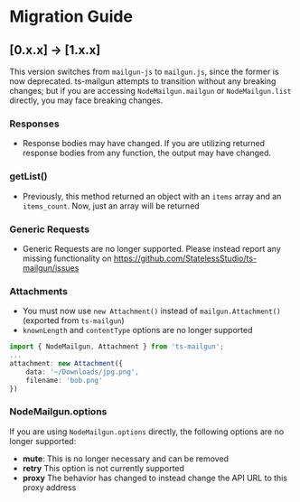 # Migration Guide

## [0.x.x] -> [1.x.x]

This version switches from `mailgun-js` to `mailgun.js`, since the former is now deprecated. ts-mailgun attempts to transition without any breaking changes; but if you are accessing `NodeMailgun.mailgun` or `NodeMailgun.list` directly, you may face breaking changes.

### Responses
- Response bodies may have changed. If you are utilizing returned response bodies from any function, the output may have changed.

### getList()
- Previously, this method returned an object with an `items` array and an `items_count`. Now, just an array will be returned

### Generic Requests
- Generic Requests are no longer supported. Please instead report any missing functionality on https://github.com/StatelessStudio/ts-mailgun/issues

### Attachments
- You must now use `new Attachment()` instead of `mailgun.Attachment()` (exported from `ts-mailgun`)
- `knownLength` and `contentType` options are no longer supported
```typescript
import { NodeMailgun, Attachment } from 'ts-mailgun';
...
attachment: new Attachment({
	data: '~/Downloads/jpg.png',
	filename: 'bob.png'
})
```

### NodeMailgun.options
If you are using `NodeMailgun.options` directly, the following options are no longer supported:

- **mute**: This is no longer necessary and can be removed
- **retry** This option is not currently supported
- **proxy** The behavior has changed to instead change the API URL to this proxy address
